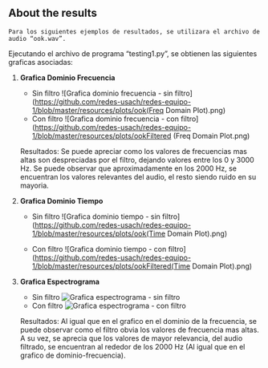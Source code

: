 ## About the results

	Para los siguientes ejemplos de resultados, se utilizara el archivo de audio “ook.wav”.
Ejecutando el archivo de programa “testing1.py”, se obtienen las siguientes graficas asociadas:

1. **Grafica Dominio Frecuencia**

	* Sin filtro
	![Grafica dominio frecuencia - sin filtro](https://github.com/redes-usach/redes-equipo-1/blob/master/resources/plots/ook(Freq Domain Plot).png)
	* Con filtro
	![Grafica dominio frecuencia - con filtro](https://github.com/redes-usach/redes-equipo-1/blob/master/resources/plots/ookFiltered (Freq Domain Plot.png)


	Resultados: Se puede apreciar como los valores de frecuencias mas altas son despreciadas por el filtro, dejando valores entre los 0 y 3000 Hz. Se puede observar que aproximadamente en los 2000 Hz, se encuentran los valores relevantes del audio, el resto siendo ruido en su mayoria.




2. **Grafica Dominio Tiempo**

	* Sin filtro
	![Grafica dominio tiempo - sin filtro](https://github.com/redes-usach/redes-equipo-1/blob/master/resources/plots/ook(Time Domain Plot).png)

	* Con filtro
	![Grafica dominio tiempo - con filtro](https://github.com/redes-usach/redes-equipo-1/blob/master/resources/plots/ookFiltered(Time Domain Plot).png)




3. **Grafica Espectrograma**


	* Sin filtro
	![Grafica espectrograma - sin filtro](https://github.com/redes-usach/redes-equipo-1/blob/master/resources/plots/ook(Spectogram).png)
	* Con filtro
	![Grafica espectrograma - con filtro](https://github.com/redes-usach/redes-equipo-1/blob/master/resources/plots/ookFiltered(Spectogram).png)

	Resultados: Al igual que en el grafico en el dominio de la frecuencia, se puede observar como el filtro obvia los valores de frecuencia mas altas. A su vez, se aprecia que los valores de mayor relevancia, del audio filtrado, se encuentran al rededor de los 2000 Hz (Al igual que en el grafico de dominio-frecuencia).
